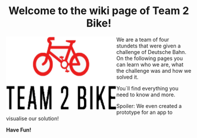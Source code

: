 <h1 align="center">Welcome to the wiki page of Team 2 Bike!</h1>

<a href="https://www.google.com/">
         <img align="left" src="https://github.com/gxc-challenge-winter21/gxc-team-2/blob/main/images/logo2.png"
         width=300" height="200">
</a>

We are a team of four stundets that were given a challenge of Deutsche Bahn. On the following pages you can learn who we are, what the challenge was and how we solved it.

You´ll find everything you need to know and more.

Spoiler: We even created a prototype for an app to visualise our solution!

**Have Fun!**
